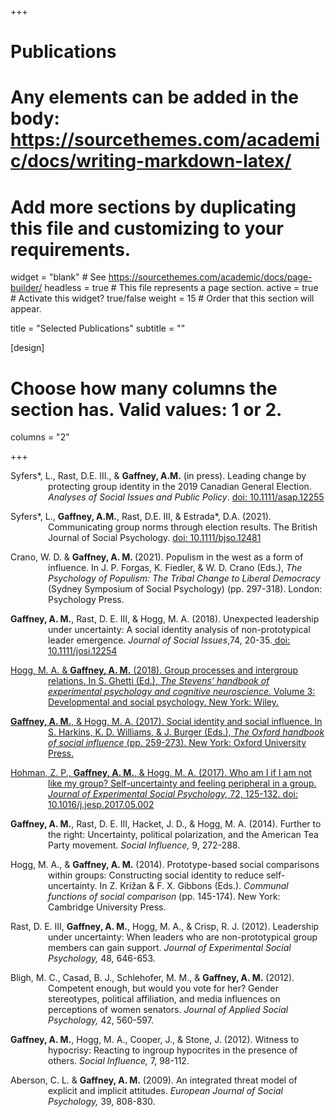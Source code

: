 +++
# Publications
# Any elements can be added in the body: https://sourcethemes.com/academic/docs/writing-markdown-latex/
# Add more sections by duplicating this file and customizing to your requirements.

widget = "blank"  # See https://sourcethemes.com/academic/docs/page-builder/
headless = true  # This file represents a page section.
active = true  # Activate this widget? true/false
weight = 15  # Order that this section will appear.

title = "Selected Publications"
subtitle = ""

[design]
  # Choose how many columns the section has. Valid values: 1 or 2.
  columns = "2"

+++
<p style="margin-left: 60px; text-indent: -60px;">Syfers*, L., Rast, D.E. III., & <b>Gaffney, A.M.</b> (in press). Leading change by protecting group identity in the 2019 Canadian General Election. <i>Analyses of Social Issues and Public Policy</i>. <a href="https://doi.org/10.1111/asap.12255">doi: 10.1111/asap.12255</a></p>

<p style="margin-left: 60px; text-indent: -60px;">Syfers*, L., <b>Gaffney, A.M.</b>, Rast, D.E. III, & Estrada*, D.A. (2021). Communicating group norms through election results. The British Journal of Social Psychology. <a href= https://doi.org/10.1111/bjso.12481> doi: 10.1111/bjso.12481</a></p> 

<p style="margin-left: 60px; text-indent: -60px;">Crano, W. D. & <b>Gaffney, A. M. </b>(2021). Populism in the west as a form of influence. In J. P. Forgas, K. Fiedler, & W. D. Crano (Eds.), <i>The Psychology of Populism: The Tribal Change to Liberal Democracy</i> (Sydney Symposium of Social Psychology) (pp. 297-318). London: Psychology Press.</p> 

<p style="margin-left: 60px; text-indent: -60px;"><b>Gaffney, A. M.</b>, Rast, D. E. III, & Hogg, M. A. (2018). Unexpected leadership under uncertainty: A social identity analysis of non-prototypical leader emergence. <i>Journal of Social Issues</i>,74, 20-35.<a href= https://spssi.onlinelibrary.wiley.com/doi/10.1111/josi.12254> doi: 10.1111/josi.12254</p>

<p style="margin-left: 60px; text-indent: -60px;">Hogg, M. A. & <b>Gaffney, A. M.</b>  (2018). Group processes and intergroup relations. In S. Ghetti (Ed.), <i>The Stevens’ handbook of experimental psychology and cognitive neuroscience.</i> Volume 3: Developmental and social psychology. New York: Wiley.</p>

<p style="margin-left: 60px; text-indent: -60px;"><b>Gaffney, A. M.</b>, & Hogg, M. A. (2017). Social identity and social influence. In S. Harkins, K. D. Williams, & J. Burger (Eds.),<i> The Oxford handbook of social influence</i> (pp. 259-273). New York: Oxford University Press.</p> 

<p style="margin-left: 60px; text-indent: -60px;">Hohman, Z. P., <b>Gaffney, A. M.</b>, & Hogg, M. A. (2017). Who am I if I am not like my group? Self-uncertainty and feeling peripheral in a group. <i>Journal of Experimental Social Psychology,</i> 72, 125-132. <a href= https://www.researchgate.net/publication/316839519_Who_am_I_if_I_am_not_like_my_group_Self-uncertainty_and_feeling_peripheral_in_a_group>doi: 10.1016/j.jesp.2017.05.002</a></p>

<p style="margin-left: 60px; text-indent: -60px;"><b>Gaffney, A. M.</b>, Rast, D. E. III, Hacket, J. D., & Hogg, M. A. (2014).  Further to the right: Uncertainty, political polarization, and the American Tea Party movement. <i>Social Influence,</i> 9, 272-288.</p>

<p style="margin-left: 60px; text-indent: -60px;">Hogg, M. A., & <b>Gaffney, A. M.</b> (2014). Prototype-based social comparisons within groups: Constructing social identity to reduce self-uncertainty. In Z. Križan & F. X. Gibbons (Eds.). <i>Communal functions of social comparison</i> (pp. 145-174). New York: Cambridge University Press.</p> 

 <p style="margin-left: 60px; text-indent: -60px;">Rast, D. E. III, <b>Gaffney, A. M.</b>, Hogg, M. A., & Crisp, R. J. (2012). Leadership under uncertainty: When leaders who are non-prototypical group members can gain support.<i> Journal of Experimental Social Psychology, </i>48, 646-653.</p>

<p style="margin-left: 60px; text-indent: -60px;">Bligh, M. C., Casad, B. J., Schlehofer, M. M., & <b>Gaffney, A. M.</b> (2012). Competent enough, but would you vote for her? Gender stereotypes, political affiliation, and media influences on perceptions of women senators. <i>Journal of Applied Social Psychology,</i> 42, 560-597.</p>

<p style="margin-left: 60px; text-indent: -60px;"><b>Gaffney, A. M.</b>, Hogg, M. A., Cooper, J., & Stone, J. (2012). Witness to hypocrisy: Reacting to ingroup hypocrites in the presence of others. <i>Social Influence,</i> 7, 98-112.</p>

<p style="margin-left: 60px; text-indent: -60px;">Aberson, C. L. & <b>Gaffney, A. M.</b> (2009). An integrated threat model of explicit and implicit attitudes.<i> European Journal of Social Psychology,</i> 39, 808-830.</p>









